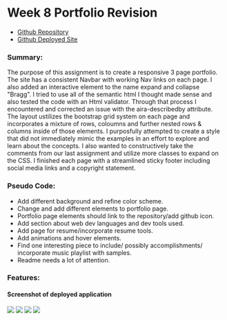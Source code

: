 # Week 8 Portfolio Revision


* [Github Repository](https://github.com/TBragg800/Week-8-Portfolio)
* [Github Deployed Site](https://tbragg800.github.io/Week-8-Portfolio/)

### Summary:
The purpose of this assignment is to create a responsive 3 page portfolio. The site has a consistent Navbar with working Nav links on each page. I also added an interactive element to the name expand and collapse "Bragg". I tried to use all of the semantic html I thought made sense and also tested the code with an Html validator. Through that process I encountered and corrected an issue with the aira-describedby attribute. The layout ustilizes the bootstrap grid system on each page and incorporates a mixture of rows, coloumns and further nested rows & columns inside of those elements. I purposfully attempted to create a style that did not immediately mimic the examples in an effort to explore and learn about the concepts. I also wanted to constructively take the comments from our last assignment and utilize more classes to expand on the CSS. I finished each page with a streamlined sticky footer including social media links and a copyright statement.


### Pseudo Code:
* Add different background and refine color scheme.
* Change and add different elements to portfolio page.
* Portfolio page elements should link to the repository/add github icon.
* Add section about web dev languages and dev tools used.
* Add page for resume/incorporate resume tools.
* Add animations and hover elements.
* Find one interesting piece to include/ possibly accomplishments/
    incorporate music playlist with samples.
* Readme needs a lot of attention.

### Features:


#### Screenshot of deployed application
![](assets/indexpg)
![](Assets/portfoliopg)
![](Assets/contactpg)
![](Assets/resumepg)